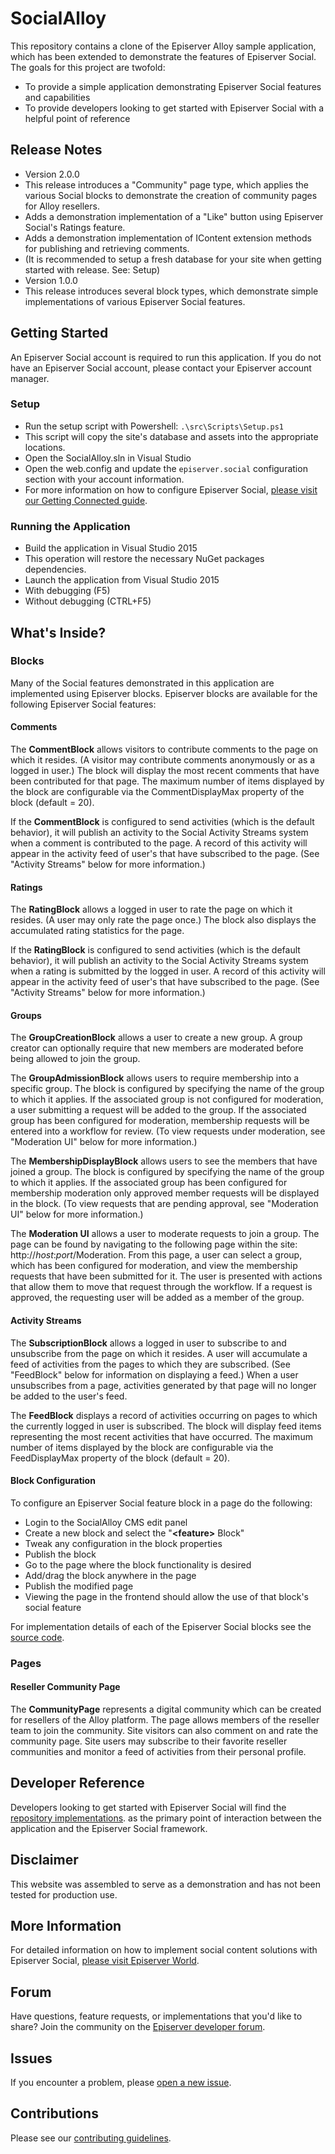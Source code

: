 # SocialAlloy
This repository contains a clone of the Episerver Alloy sample application, which has been extended to demonstrate the features of Episerver Social. The goals for this project are twofold:

* To provide a simple application demonstrating Episerver Social features and capabilities
* To provide developers looking to get started with Episerver Social with a helpful point of reference

## Release Notes
* Version 2.0.0
 * This release introduces a "Community" page type, which applies the various Social blocks to demonstrate the creation of community pages for Alloy resellers.
 * Adds a demonstration implementation of a "Like" button using Episerver Social's Ratings feature.
 * Adds a demonstration implementation of IContent extension methods for publishing and retrieving comments.
 * (It is recommended to setup a fresh database for your site when getting started with release. See: Setup)
* Version 1.0.0
 * This release introduces several block types, which demonstrate simple implementations of various Episerver Social features.

## Getting Started
An Episerver Social account is required to run this application. If you do not have an Episerver Social account, please contact your Episerver account manager.

### Setup
* Run the setup script with Powershell: `.\src\Scripts\Setup.ps1`
 * This script will copy the site's database and assets into the appropriate locations.
* Open the SocialAlloy.sln in Visual Studio
* Open the web.config and update the `episerver.social` configuration section with your account information.
 * For more information on how to configure Episerver Social, [please visit our Getting Connected guide](http://world.episerver.com/documentation/developer-guides/social/social_platform-overview/Installing-Episerver-Social/#GettingConnected).

### Running the Application
* Build the application in Visual Studio 2015
 * This operation will restore the necessary NuGet packages dependencies.
* Launch the application from Visual Studio 2015
 * With debugging (F5)
 * Without debugging (CTRL+F5)

## What's Inside?
### Blocks
Many of the Social features demonstrated in this application are implemented using Episerver blocks.  Episerver blocks are available for the following Episerver Social features:

#### Comments
The **CommentBlock** allows visitors to contribute comments to the page on which it resides. (A visitor may contribute comments anonymously or as a logged in user.) The block will display the most recent comments that have been contributed for that page. The maximum number of items displayed by the block are configurable via the CommentDisplayMax property of the block (default = 20).

If the **CommentBlock** is configured to send activities (which is the default behavior), it will publish an activity to the Social Activity Streams system when a comment is contributed to the page. A record of this activity will appear in the activity feed of user's that have subscribed to the page. (See "Activity Streams" below for more information.)

#### Ratings
The **RatingBlock** allows a logged in user to rate the page on which it resides. (A user may only rate the page once.) The block also displays the accumulated rating statistics for the page. 

If the **RatingBlock** is configured to send activities (which is the default behavior), it will publish an activity to the Social Activity Streams system when a rating is submitted by the logged in user. A record of this activity will appear in the activity feed of user's that have subscribed to the page. (See "Activity Streams" below for more information.)

#### Groups
The **GroupCreationBlock** allows a user to create a new group. A group creator can optionally require that new members are moderated before being allowed to join the group.

The **GroupAdmissionBlock** allows users to require membership into a specific group. The block is configured by specifying the name of the group to which it applies. If the associated group is not configured for moderation, a user submitting a request will be added to the group. If the associated group has been configured for moderation, membership requests will be entered into a workflow for review. (To view requests under moderation, see "Moderation UI" below for more information.)

The **MembershipDisplayBlock** allows users to see the members that have joined a group. The block is configured by specifying the name of the group to which it applies. If the associated group has been configured for membership moderation only approved member requests will be displayed in the block. (To view requests that are pending approval, see "Moderation UI" below for more information.)

The **Moderation UI** allows a user to moderate requests to join a group. The page can be found by navigating to the following page within the site: http://*host*:*port*/Moderation. From this page, a user can select a group, which has been configured for moderation, and view the membership requests that have been submitted for it. The user is presented with actions that allow them to move that request through the workflow.  If a request is approved, the requesting user will be added as a member of the group.

#### Activity Streams

The **SubscriptionBlock** allows a logged in user to subscribe to and unsubscribe from the page on which it resides. A user will accumulate a feed of activities from the pages to which they are subscribed. (See "FeedBlock" below for information on displaying a feed.) When a user unsubscribes from a page, activities generated by that page will no longer be added to the user's feed.

The **FeedBlock** displays a record of activities occurring on pages to which the currently logged in user is subscribed. The block will display feed items representing the most recent activities that have occurred. The maximum number of items displayed by the block are configurable via the FeedDisplayMax property of the block (default = 20).

#### Block Configuration
To configure an Episerver Social feature block in a page do the following:

* Login to the SocialAlloy CMS edit panel
* Create a new block and select the "**&lt;feature&gt;** Block"
* Tweak any configuration in the block properties
* Publish the block
* Go to the page where the block functionality is desired
* Add/drag the block anywhere in the page
* Publish the modified page
* Viewing the page in the frontend should allow the use of that block's social feature

For implementation details of each of the Episerver Social blocks see the [source code](https://github.com/episerver/SocialAlloy/tree/master/src/EPiServer.SocialAlloy.Web/Social).

### Pages
#### Reseller Community Page

The **CommunityPage** represents a digital community which can be created for resellers of the Alloy platform. The page allows members of the reseller team to join the community. Site visitors can also comment on and rate the community page. Site users may subscribe to their favorite reseller communities and monitor a feed of activities from their personal profile.

## Developer Reference
Developers looking to get started with Episerver Social will find the [repository implementations](https://github.com/episerver/SocialAlloy/tree/master/src/EPiServer.SocialAlloy.Web/Social/Repositories). as the primary point of interaction between the application and the Episerver Social framework.

## Disclaimer
This website was assembled to serve as a demonstration and has not been tested for production use.

## More Information
For detailed information on how to implement social content solutions with Episerver Social, [please visit Episerver World](http://world.episerver.com/documentation/developer-guides/social/).

## Forum
Have questions, feature requests, or implementations that you'd like to share? Join the community on the [Episerver developer forum](http://world.episerver.com/forum/developer-forum/episerver-social/).

## Issues
If you encounter a problem, please [open a new issue](https://github.com/episerver/SocialAlloy/issues/new).

## Contributions
Please see our [contributing guidelines](https://github.com/episerver/SocialAlloy/blob/master/CONTRIBUTING).

